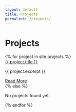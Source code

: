```yaml
---
layout: default
title: Projects
permalink: /projects/
---
```


# Projects

<div class="projects-container">
  {% for project in site.projects %}
    <div class="card">
      <div class="card-header">
        <a href="{{ project.url }}">{{ project.title }}</a>
      </div>
      <div class="card-body">
        <p>{{ project.excerpt }}</p> <!-- Exibe uma descrição curta ou resumo do projeto -->
      </div>
      <div class="card-footer">
        <a href="{{ project.url }}">Read More</a>
      </div>
    </div>
  {% else %}
    <p>No projects found yet.</p>
  {% endfor %}
</div>
